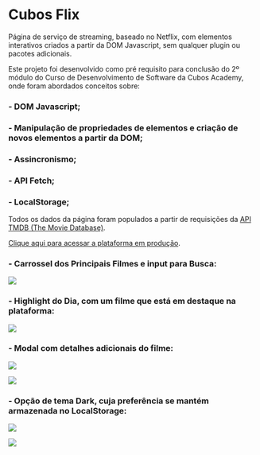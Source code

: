 # Cubos Flix

Página de serviço de streaming, baseado no Netflix, com elementos interativos criados a partir da DOM Javascript, sem qualquer plugin ou pacotes adicionais.

Este projeto foi desenvolvido como pré requisito para conclusão do 2º módulo do Curso de Desenvolvimento de Software da Cubos Academy, onde foram abordados conceitos sobre:

### - DOM Javascript;
### - Manipulação de propriedades de elementos e criação de novos elementos a partir da DOM;
### - Assincronismo;
### - API Fetch;
### - LocalStorage;

Todos os dados da página foram populados a partir de requisições da [API TMDB (The Movie Database)](https://tmdb-proxy.cubos-academy.workers.dev).

[Clique aqui para acessar a plataforma em produção](https://daniseveriano.github.io/cubos-flix-dom-javascript-api-fetch/).

### - Carrossel dos Principais Filmes e input para Busca:

![](https://i.ibb.co/wNMFNBV/Captura-de-tela-2022-05-21-02-26-23.png)

### - Highlight do Dia, com um filme que está em destaque na plataforma:

![](https://i.ibb.co/9hPL3bQ/Captura-de-tela-2022-05-21-02-28-16.png)

### - Modal com detalhes adicionais do filme:

![](https://i.ibb.co/FbDNCC4/Captura-de-tela-2022-05-21-02-32-56.png)

![](https://i.ibb.co/wYNZ5KV/Captura-de-tela-2022-05-21-02-36-54.png)

### - Opção de tema Dark, cuja preferência se mantém armazenada no LocalStorage:

![](https://i.ibb.co/hcSLtPt/Captura-de-tela-2022-05-21-02-39-45.png)

![](https://i.ibb.co/7XW4Ddc/Captura-de-tela-2022-05-21-02-42-12.png)

